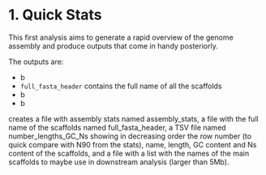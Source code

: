 # 1. Quick Stats

This first analysis aims to generate a rapid overview of the genome assembly and produce outputs that come in handy posteriorly.

The outputs are:
* b
* `full_fasta_header` contains the full name of all the scaffolds
* b
* b

creates a file with assembly stats named assembly_stats, a file with the full name of the scaffolds named full_fasta_header, a TSV file named number_lengths_GC_Ns showing in decreasing order the row number (to quick compare with N90 from the stats), name, length, GC content and Ns content of the scaffolds, and a file with a list with the names of the main scaffolds to maybe use in downstream analysis (larger than 5Mb).
